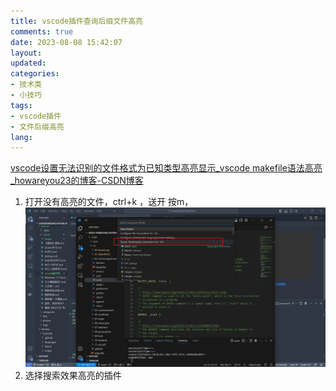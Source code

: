 ```yaml
---
title: vscode插件查询后缀文件高亮
comments: true
date: 2023-08-08 15:42:07
layout:
updated:
categories:
- 技术类
- 小技巧
tags:
- vscode插件
- 文件后缀高亮
lang:
---
```

[vscode设置无法识别的文件格式为已知类型高亮显示_vscode makefile语法高亮_howareyou23的博客-CSDN博客](https://blog.csdn.net/w942401053/article/details/114640511)

1. 打开没有高亮的文件，ctrl+k ，送开 按m，![1691480728742](image/vscode插件查询后缀文件高亮/1691480728742.png)
2. 选择搜索效果高亮的插件
